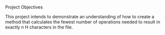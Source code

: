 Project Objectives

This project intends to demonstrate an understanding of how to create a method that calculates the fewest number of operations needed to result in exactly n H characters in the file.
